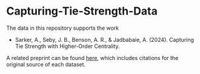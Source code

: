 # Capturing-Tie-Strength-Data

The data in this repository supports the work

- Sarker, A., Seby, J. B., Benson, A. R., & Jadbabaie, A. (2024). Capturing Tie Strength with Higher-Order Centrality.

A related preprint can be found [here](https://arxiv.org/abs/2108.02091), which includes citations for the original source of each dataset.
